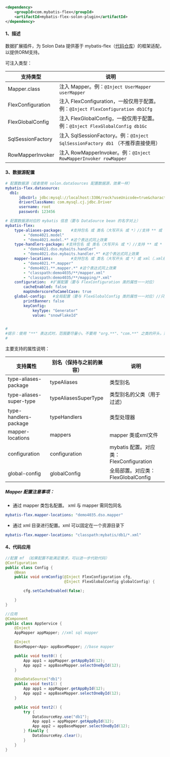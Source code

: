 

```xml
<dependency>
    <groupId>com.mybatis-flex</groupId>
    <artifactId>mybatis-flex-solon-plugin</artifactId>
</dependency>
```

#### 1、描述

数据扩展插件，为 Solon Data 提供基于 mybatis-flex（[代码仓库](https://gitee.com/mybatis-flex/mybatis-flex)）的框架适配，以提供ORM支持。


可注入类型：

| 支持类型 | 说明                                                                   |
| -------- |----------------------------------------------------------------------|
| Mapper.class     | 注入 Mapper。例：`@Inject UserMapper userMapper`                          |
| FlexConfiguration     | 注入 FlexConfiguration，一般仅用于配置。例：`@Inject FlexConfiguration db1Cfg` |
| FlexGlobalConfig     | 注入 FlexGlobalConfig，一般仅用于配置。例：`@Inject FlexGlobalConfig db1Gc`    |
| SqlSessionFactory     | 注入 SqlSessionFactory。例：`@Inject SqlSessionFactory db1` （不推荐直接使用）  |
| RowMapperInvoker | 注入 RowMapperInvoker。例：`@Inject RowMapperInvoker rowMapper`        |


#### 3、数据源配置


```yml
# 配置数据源（或者使用 solon.dataSources 配置数据源，效果一样）
mybatis-flex.datasource:
  db1:
      jdbcUrl: jdbc:mysql://localhost:3306/rock?useUnicode=true&characterEncoding=utf8&autoReconnect=true&rewriteBatchedStatements=true
      driverClassName: com.mysql.cj.jdbc.Driver
      username: root
      password: 123456

# 配置数据源对应的 mybatis 信息（要与 DataSource bean 的名字对上）
mybatis-flex:
    type-aliases-package:    #支持包名 或 类名（大写开头 或 *）//支持 ** 或 * 占位符
        - "demo4021.model"
        - "demo4021.model.*" #这个表达式同上效果
    type-handlers-package: #支持包名 或 类名（大写开头 或 *）//支持 ** 或 * 占位符
        - "demo4021.dso.mybaits.handler"
        - "demo4021.dso.mybaits.handler.*" #这个表达式同上效果
    mapper-locations:        #支持包名 或 类名（大写开头 或 *）或 xml（.xml结尾）//支持 ** 或 * 占位符
        - "demo4021.**.mapper"
        - "demo4021.**.mapper.*" #这个表达式同上效果
        - "classpath:demo4035/**/mapper.xml"
        - "classpath:demo4035/**/mapping/*.xml"
    configuration:  #扩展配置（要与 FlexConfiguration 类的属性一一对应）
        cacheEnabled: false
        mapUnderscoreToCamelCase: true
    global-config:   #全局配置（要与 FlexGlobalConfig 类的属性一一对应）//只是示例，别照抄
        printBanner: false
        keyConfig:
            keyType: "Generator"
            value: "snowFlakeId"


#
#提示：使用 "**" 表达式时，范围要尽量小。不要用 "org.**"、"com.**" 之类的开头，范围太大了，会影响启动速度。
#
```

主要支持的属性说明：

| 支持属性                    | 别名（保持与之前的兼容）               | 说明                               |
|-------------------------|----------------------------|----------------------------------|
| type-aliases-package    | typeAliases                | 类型别名                             |
| type-aliases-super-type | typeAliasesSuperType       | 类型别名的父类（用于过滤）                    |
| type-handlers-package   | typeHandlers               | 类型处理器                            |
| mapper-locations        | mappers                    | mapper 类或xml文件                   |
| configuration           | configuration              | mybatis 配置。对应类：FlexConfiguration |
| global-config           | globalConfig               | 全局部置。对应类：FlexGlobalConfig        |



##### Mapper 配置注意事项：

* 通过 mapper 类包名配置。 xml 与 mapper 需同包同名

```yml
mybatis-flex.mapper-locations: "demo4035.dso.mapper"
```

* 通过 xml 目录进行配置。xml 可以固定在一个资源目录下

```yml
mybatis-flex.mapper-locations: "classpath:mybatis/db1/*.xml"
```


#### 4、代码应用

```java
//配置 mf （如果配置不能满足需求，可以进一步代助代码）
@Configuration
public class Config {
    @Bean
    public void ormConfig(@Inject FlexConfiguration cfg,
                          @Inject FlexGlobalConfig globalConfig) {

        cfg.setCacheEnabled(false);

    }
}

//应用
@Component
public class AppService {
    @Inject
    AppMapper appMapper; //xml sql mapper

    @Inject
    BaseMapper<App> appBaseMapper; //base mapper

    public void test0() {
        App app1 = appMapper.getAppById(12);
        App app2 = appBaseMapper.selectOneById(12);
    }

    @UseDataSource("db1")
    public void test1() {
        App app1 = appMapper.getAppById(12);
        App app2 = appBaseMapper.selectOneById(12);
    }

    public void test2() {
        try {
            DataSourceKey.use("db1");
            App app1 = appMapper.getAppById(12);
            App app2 = appBaseMapper.selectOneById(12);
        } finally {
            DataSourceKey.clear();
        }
    }
}
```
